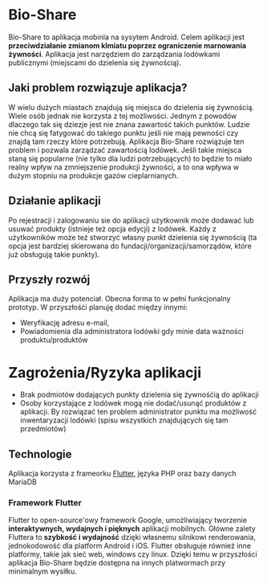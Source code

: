 # Bio-Share
Bio-Share to aplikacja mobinla na sysytem Android. Celem aplikacji jest **przeciwdziałanie zmianom klmiatu poprzez ograniczenie marnowania żywności**. Aplikacja jest narzędziem do zarządzania lodówkami publicznymi (miejscami do dzielenia się żywnością).

## Jaki problem rozwiązuje aplikacja?
W wielu dużych miastach znajdują się miejsca do dzielenia się żywnością. Wiele osób jednak nie korzysta z tej możliwości. Jednym z powodów dlaczego tak się dziezje jest nie znana zawartość takich punktów. Ludzie nie chcą się fatygować do takiego punktu jeśli nie mają pewności czy znajdą tam rzeczy które potrzebują. Aplikacja Bio-Share rozwiązuje ten problem i pozwala zarządzać zawartością lodówek. Jeśli takie miejsca  staną się popularne (nie tylko dla ludzi potrzebujących) to będzie to miało realny wpływ na zmniejszenie produkcji żywności, a to ona wpływa w dużym stopniu na produkcje gazów cieplarnianych.

## Działanie aplikacji
Po rejestracji i zalogowaniu sie do aplikacji użytkownik może dodawać lub usuwać produkty (istnieje też opcja edycji) z lodówek. Każdy z użytkowników może też stworzyć własny punkt dzielenia się żywnością (ta opcja jest bardziej skierowana do fundacji/organizacji/samorządów, które już obsługują takie punkty).

## Przyszły rozwój
Aplikacja ma duży potenciał. Obecna forma to w pełni funkcjonalny prototyp. W przyszłośći planuję dodać między innymi: 
* Weryfikację adresu e-mail,
* Powiadomienia dla administratora lodówki gdy minie data ważności produktu/produktów

# Zagrożenia/Ryzyka aplikacji
* Brak podmiotów dodających punkty dzielenia się żywnośćią do aplikacji
* Osoby korzystające z lodówek mogą nie dodać/usunąć produktów z aplikacji. By rozwiązać ten problem administrator punktu ma możliwość inwentaryzacji lodówki (spisu wszystkich znajdujących się tam przedmiotów)

## Technologie
Aplikacja korzysta z frameorku [Flutter](https://flutter.dev/), języka PHP oraz bazy danych MariaDB

### Framework Flutter
Flutter to open-source'owy framework Google, umożliwiający tworzenie **interaktywnych, wydajnych i pięknych** aplikacji mobilnych. Główne zalety Fluttera to **szybkość i wydajność** dzięki własnemu silnikowi renderowania, jednokodowość dla platform Android i iOS. Flutter obsługuje również inne platformy, takie jak sieć web, windows czy linux. Dzięki temu w przyszłości aplikacja Bio-Share będzie dostępna na innych platwormach przy minimalnym wysiłku.
